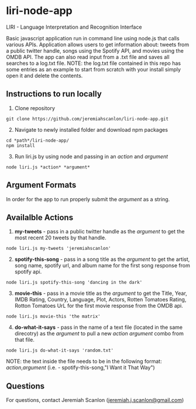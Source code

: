 # liri-node-app
LIRI - Language Interpretation and Recognition Interface

Basic javascript application run in command line using node.js that calls various APIs. Application allows users to get information about: tweets from a public twitter handle, songs using the Spotify API, and movies using the OMDB API. The app can also read input from a .txt file and saves all searches to a log.txt file. NOTE: the log.txt file contained in this repo has some entries as an example to start from scratch with your install simply open it and delete the contents.
 
## Instructions to run locally 

1) Clone repository 

```
git clone https://github.com/jeremiahscanlon/liri-node-app.git
```

2) Navigate to newly installed folder and download npm packages

```
cd *path*/liri-node-app/
npm install
```

3) Run liri.js by using node and passing in an *action* and *argument*

````
node liri.js *action* *argument*
````

## Argument Formats

In order for the app to run properly submit the *argument* as a string.

## Availalble Actions

1) **my-tweets** - pass in a public twitter handle as the *argument* to get the most recent 20 tweets by that handle.
````
node liri.js my-tweets 'jeremiahscanlon'
````

2) **spotify-this-song** - pass in a song title as the *argument* to get the artist, song name, spotify url, and album name for the first song response from spotify api.

````
node liri.js spotify-this-song 'dancing in the dark'
````

3) **movie-this** - pass in a movie title as the *argument* to get the Title, Year, IMDB Rating, Country, Language, Plot, Actors, Rotten Tomatoes Rating, Rotton Tomatoes UrL for the first movie response from the OMDB api.

````
node liri.js movie-this 'the matrix'
````

4) **do-what-it-says** - pass in the name of a text file (located in the same direcotry) as the *argument* to pull a new *action* *argument* combo from that file.

````
node liri.js do-what-it-says 'random.txt'
````

NOTE: the text inside the file needs to be in the following format: *action*,*argument* (i.e. - spotify-this-song,"I Want it That Way")


## Questions

For questions, contact Jeremiah Scanlon (jeremiah.j.scanlon@gmail.com)
